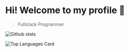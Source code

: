 # Hi! Welcome to my profile 👏

> Fullstack Programmer

![Github stats](https://github-readme-stats.vercel.app/api?username=iqbaltahir1717&theme=github_dark&show_icons=true&count_private=true)

![Top Languages Card](https://github-readme-stats.vercel.app/api/top-langs/?username=iqbaltahir1717&layout=compact)
